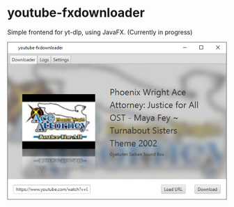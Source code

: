 # youtube-fxdownloader
Simple frontend for yt-dlp, using JavaFX. (Currently in progress)

![youtube-fxdownloader screenshot](src%2Fmain%2Fresources%2Fimages%2Fscreenshot.png)